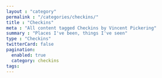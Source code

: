 ```yaml
---
layout : "category"
permalink : "/categories/checkins/"
title : "Checkins"
meta : "All content tagged Checkins by Vincent Pickering"
summary : "Places I've been, things I've seen"
type : "Checkins"
twitterCard: false
pagination:
  enabled: true
  category: checkins
tags:
---
```

